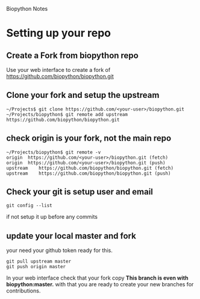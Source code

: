 Biopython Notes

# Setting up your repo

## Create a Fork from biopython repo

Use your web interface to create a fork of https://github.com/biopython/biopython.git

## Clone your fork and setup the upstream
```
~/Projects$ git clone https://github.com/<your-user>/biopython.git
~/Projects/biopython$ git remote add upstream https://github.com/biopython/biopython.git
```
## check origin is your fork, not the main repo
```
~/Projects/biopython$ git remote -v
origin	https://github.com/<your-user>/biopython.git (fetch)
origin	https://github.com/<your-user>/biopython.git (push)
upstream	https://github.com/biopython/biopython.git (fetch)
upstream	https://github.com/biopython/biopython.git (push)
```
## Check your git is setup user and email
```
git config --list
```
if not setup it up before any commits

## update your local master and fork
your need your github token ready for this.
```
git pull upstream master
git push origin master
```
In your web interface check that your fork copy **This branch is even with biopython:master.** with that you are ready to create your new branches for contributions.
